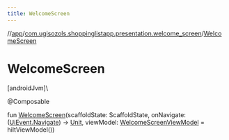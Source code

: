 ```yaml
---
title: WelcomeScreen
---
```

//[app](../../index.html)/[com.ugisozols.shoppinglistapp.presentation.welcome_screen](index.html)/[WelcomeScreen](-welcome-screen.html)



# WelcomeScreen



[androidJvm]\




@Composable



fun [WelcomeScreen](-welcome-screen.html)(scaffoldState: ScaffoldState, onNavigate: ([UiEvent.Navigate](../com.ugisozols.shoppinglistapp.utils/-ui-event/-navigate/index.html)) -&gt; [Unit](https://kotlinlang.org/api/latest/jvm/stdlib/kotlin/-unit/index.html), viewModel: [WelcomeScreenViewModel](-welcome-screen-view-model/index.html) = hiltViewModel())





